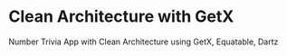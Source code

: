 # Clean Architecture with GetX

Number Trivia App with Clean Architecture using GetX, Equatable, Dartz